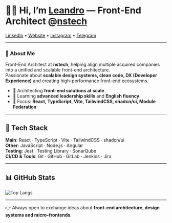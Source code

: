 # 👨‍💻 Hi, I’m [Leandro](https://lcpereira.github.io) — Front-End Architect @[nstech](https://nstech.com.br)  

[LinkedIn](https://linkedin.com/in/leandro9893) • [Website](https://www.lcpereira.dev/) • [Instagram](https://instagram.com/lcpereira.dev/) • [Telegram](https://t.me/lcpereira_dev)  

---

### 🚀 About Me
Front-End Architect at **nstech**, helping align multiple acquired companies into a unified and scalable front-end architecture.  
Passionate about **scalable design systems, clean code, DX (Developer Experience)** and creating high-performance front-end ecosystems.  

- 🔭 Architecting **front-end solutions at scale**  
- 🌱 Learning **advanced leadership skills** and **English fluency**  
- 🎯 Focus: **React, TypeScript, Vite, TailwindCSS, shadcn/ui, Module Federation**  

---

## 💼 Tech Stack  

**Main**: React · TypeScript · Vite · TailwindCSS · shadcn/ui  
**Other**: JavaScript · Node.js · Angular  
**Testing**: Jest · Testing Library · SonarQube  
**CI/CD & Tools**: Git · GitHub · GitLab · Jenkins · Jira  

---

## 📊 GitHub Stats  

![Top Langs](https://github-readme-stats.vercel.app/api/top-langs/?username=lcpereira&layout=compact&theme=vue-dark)

---

👉 Always open to exchange ideas about **front-end architecture, design systems and micro-frontends**.
